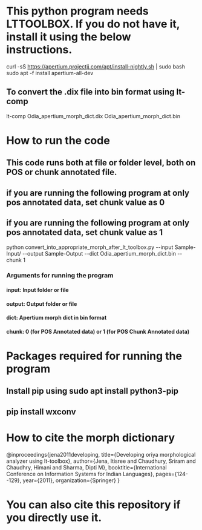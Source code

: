 # This python program needs LTTOOLBOX. If you do not have it, install it using the below instructions.
curl -sS https://apertium.projectjj.com/apt/install-nightly.sh | sudo bash
sudo apt -f install apertium-all-dev
## To convert the .dix file into bin format using lt-comp
lt-comp Odia_apertium_morph_dict.dix Odia_apertium_morph_dict.bin
# How to run the code
## This code runs both at file or folder level, both on POS or chunk annotated file.
## if you are running the following program at only pos annotated data, set chunk value as 0
## if you are running the following program at only pos annotated data, set chunk value as 1
python convert_into_appropriate_morph_after_lt_toolbox.py --input Sample-Input/ --output Sample-Output --dict Odia_apertium_morph_dict.bin --chunk 1
### Arguments for running the program
#### input: Input folder or file
#### output: Output folder or file
#### dict: Apertium morph dict in bin format
#### chunk: 0 (for POS Annotated data) or 1 (for POS Chunk Annotated data)
# Packages required for running the program
## Install pip using sudo apt install python3-pip
## pip install wxconv
# How to cite the morph dictionary
@inproceedings{jena2011developing,
  title={Developing oriya morphological analyzer using lt-toolbox},
  author={Jena, Itisree and Chaudhury, Sriram and Chaudhry, Himani and Sharma, Dipti M},
  booktitle={International Conference on Information Systems for Indian Languages},
  pages={124--129},
  year={2011},
  organization={Springer}
}
# You can also cite this repository if you directly use it.
